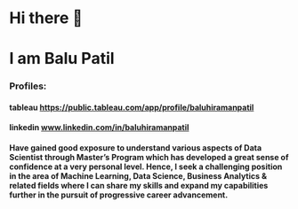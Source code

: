 # Hi there 👋
# I am Balu Patil
### Profiles:
#### tableau https://public.tableau.com/app/profile/baluhiramanpatil
#### linkedin www.linkedin.com/in/baluhiramanpatil
#### Have gained good exposure to understand various aspects of Data Scientist through Master’s Program which has developed a great sense of confidence at a very personal level. Hence, I seek a challenging position in the area of Machine Learning, Data Science, Business Analytics & related fields where I can share my skills and expand my capabilities further in the pursuit of progressive career advancement.
<!--
**baluhiramanpatil/baluhiramanpatil** is a ✨ _special_ ✨ repository because its `README.md` (this file) appears on your GitHub profile.

Here are some ideas to get you started:

- 🔭 I’m currently working on ...
- 🌱 I’m currently learning ...
- 👯 I’m looking to collaborate on ...
- 🤔 I’m looking for help with ...
- 💬 Ask me about ...
- 📫 How to reach me: ...
- 😄 Pronouns: ...
- ⚡ Fun fact: ...
-->
